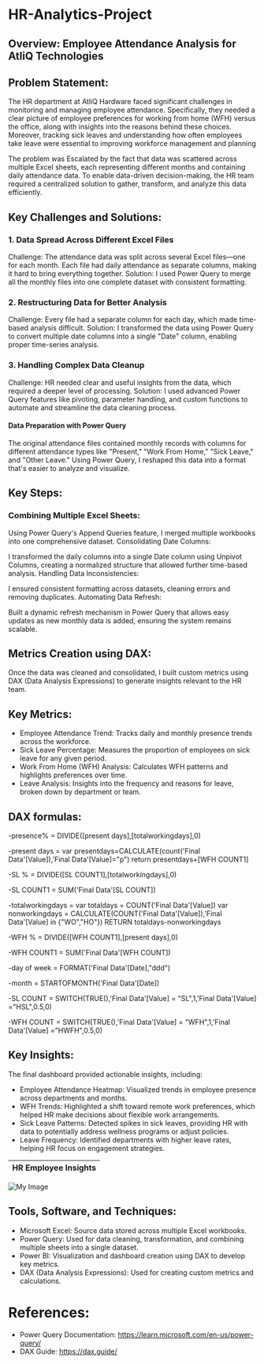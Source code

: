 # HR-Analytics-Project
## Overview: Employee Attendance Analysis for AtliQ Technologies
## Problem Statement:
The HR department at AtliQ Hardware faced significant challenges in monitoring and managing employee attendance. Specifically, they needed a clear picture of employee preferences for working from home (WFH) versus the office, along with insights into the reasons behind these choices. Moreover, tracking sick leaves and understanding how often employees take leave were essential to improving workforce management and planning

The problem was Escalated by the fact that data was scattered across multiple Excel sheets, each representing different months and containing daily attendance data. To enable data-driven decision-making, the HR team required a centralized solution to gather, transform, and analyze this data efficiently.
## Key Challenges and Solutions:

### 1. Data Spread Across Different Excel Files
Challenge: The attendance data was split across several Excel files—one for each month. Each file had daily attendance as separate columns, making it hard to bring everything together.
Solution: I used Power Query to merge all the monthly files into one complete dataset with consistent formatting.

### 2. Restructuring Data for Better Analysis
Challenge: Every file had a separate column for each day, which made time-based analysis difficult.
Solution: I transformed the data using Power Query to convert multiple date columns into a single "Date" column, enabling proper time-series analysis.

### 3. Handling Complex Data Cleanup
Challenge: HR needed clear and useful insights from the data, which required a deeper level of processing.
Solution: I used advanced Power Query features like pivoting, parameter handling, and custom functions to automate and streamline the data cleaning process.

#### Data Preparation with Power Query
The original attendance files contained monthly records with columns for different attendance types like "Present," "Work From Home," "Sick Leave," and "Other Leave." Using Power Query, I reshaped this data into a format that's easier to analyze and visualize.

## Key Steps:

### Combining Multiple Excel Sheets:

Using Power Query's Append Queries feature, I merged multiple workbooks into one comprehensive dataset.
Consolidating Date Columns:

I transformed the daily columns into a single Date column using Unpivot Columns, creating a normalized structure that allowed further time-based analysis.
Handling Data Inconsistencies:

I ensured consistent formatting across datasets, cleaning errors and removing duplicates.
Automating Data Refresh:

Built a dynamic refresh mechanism in Power Query that allows easy updates as new monthly data is added, ensuring the system remains scalable.

## Metrics Creation using DAX:
Once the data was cleaned and consolidated, I built custom metrics using DAX (Data Analysis Expressions) to generate insights relevant to the HR team.

## Key Metrics:
- Employee Attendance Trend: Tracks daily and monthly presence trends across the workforce.
- Sick Leave Percentage: Measures the proportion of employees on sick leave for any given period.
- Work From Home (WFH) Analysis: Calculates WFH patterns and highlights preferences over time.
- Leave Analysis: Insights into the frequency and reasons for leave, broken down by department or team.

## DAX formulas:
-presence% = DIVIDE([present days],[totalworkingdays],0)

-present days = 
var presentdays=CALCULATE(count('Final Data'[Value]),'Final Data'[Value]="p")
return
presentdays+[WFH COUNT1]

-SL % = DIVIDE([SL COUNT1],[totalworkingdays],0)

-SL COUNT1 = SUM('Final Data'[SL COUNT])

-totalworkingdays = 
var totaldays = COUNT('Final Data'[Value])
var nonworkingdays = CALCULATE(COUNT('Final Data'[Value]),'Final Data'[Value] in {"WO","HO"})
RETURN
totaldays-nonworkingdays

-WFH % = DIVIDE([WFH COUNT1],[present days],0)

-WFH COUNT1 = SUM('Final Data'[WFH COUNT])

-day of week = FORMAT('Final Data'[Date],"ddd")

-month = STARTOFMONTH('Final Data'[Date])

-SL COUNT = SWITCH(TRUE(),'Final Data'[Value] = "SL",1,'Final Data'[Value] ="HSL",0.5,0)

-WFH COUNT = SWITCH(TRUE(),'Final Data'[Value] = "WFH",1,'Final Data'[Value] ="HWFH",0.5,0)

## Key Insights:
The final dashboard provided actionable insights, including:

- Employee Attendance Heatmap: Visualized trends in employee presence across departments and months.
- WFH Trends: Highlighted a shift toward remote work preferences, which helped HR make decisions about flexible work arrangements.
- Sick Leave Patterns: Detected spikes in sick leaves, providing HR with data to potentially address wellness programs or adjust policies.
- Leave Frequency: Identified departments with higher leave rates, helping HR focus on engagement strategies.

| HR Employee Insights |
| ----------- |
![My Image](<img width="1335" height="750" alt="{2E775776-D55E-4E67-B609-0BE68E5578CE}" src="https://github.com/user-attachments/assets/45625c10-36af-4a83-91b7-c6ccefcff5a5" />
)

  
## Tools, Software, and Techniques:
- Microsoft Excel: Source data stored across multiple Excel workbooks.
- Power Query: Used for data cleaning, transformation, and combining multiple sheets into a single dataset.
- Power BI: Visualization and dashboard creation using DAX to develop key metrics.
- DAX (Data Analysis Expressions): Used for creating custom metrics and calculations.

# References:
- Power Query Documentation: https://learn.microsoft.com/en-us/power-query/
- DAX Guide: https://dax.guide/










